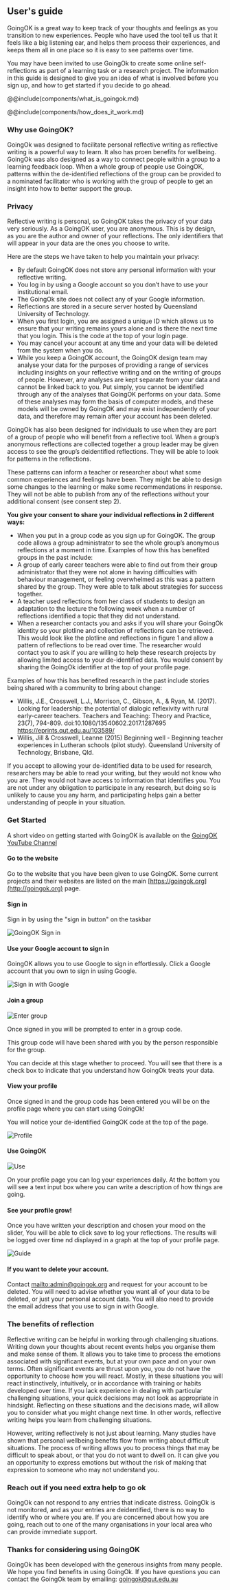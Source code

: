 ## User's guide

GoingOK is a great way to keep track of your thoughts and feelings as you transition to new experiences. People who have used the tool tell us that it feels like a big listening ear, and helps them process their experiences, and keeps them all in one place so it is easy to see patterns over time.

You may have been invited to use GoingOk to create some online self-reflections as part of a learning task or a research project. The information in this guide is designed to give you an idea of what is involved before you sign up, and how to get started if you decide to go ahead.

@@include(components/what_is_goingok.md)

@@include(components/how_does_it_work.md)

### Why use GoingOK?

GoingOk was designed to facilitate personal reflective writing as reflective writing is a powerful way to learn. It also has proen benefits for wellbeing.  GoingOk was also designed as a way to connect people within a group to a learning feedback loop. When a whole group of people use GoingOK, patterns within the de-identified reflections of the group can be provided to a nominated facilitator who is working with the group of people to get an insight into how to better support the group.

### Privacy

Reflective writing is personal, so GoingOK takes the privacy of your data very seriously. As a GoingOK user, you are anonymous. This is by design, as you are the author and owner of your reflections. The only identifiers that will appear in your data are the ones you choose to write.

Here are the steps we have taken to help you maintain your privacy:
 
- By default GoingOK does not store any personal information with your reflective writing.
- You log in by using a Google account so you don’t have to use your institutional email.
- The GoingOk site does not collect any of your Google information.
- Reflections are stored in a secure server hosted by Queensland University of Technology.
- When you first login, you are assigned a unique ID which allows us to ensure that your writing remains yours alone and is there the next time that you login. This is the code at the top of your login page.
- You may cancel your account at any time and your data will be deleted from the system when you do.
- While you keep a GoingOK account, the GoingOK design team may analyse your data for the purposes of providing a range of services including insights on your reflective writing and on the writing of groups of people. However, any analyses are kept separate from your data and cannot be linked back to you. Put simply, you cannot be identified through any of the analyses that GoingOK performs on your data. Some of these analyses may form the basis of computer models, and these models will be owned by GoingOK and may exist independently of your data, and therefore may remain after your account has been deleted.

GoingOk has also been designed for individuals to use when they are part of a group of people who will benefit from a reflective tool. When a group’s anonymous reflections are collected together a group leader may be given access to see the group’s deidentified reflections. They will be able to look for patterns in the reflections.

These patterns can inform a teacher or researcher about what some common experiences and feelings have been. They might be able to design some changes to the learning or make some recommendations in response. They will not be able to publish from any of the reflections without your additional consent (see consent step 2).

**You give your consent to share your individual reflections in 2 different ways:**

- When you put in a group code as you sign up for GoingOK. The group code allows a group administrator to see the whole group’s anonymous reflections at a moment in time. Examples of how this has benefited groups in the past include:
- A group of early career teachers were able to find out from their group administrator that they were not alone in having difficulties with behaviour management, or feeling overwhelmed as this was a pattern shared by the group. They were able to talk about strategies for success together.
- A teacher used reflections from her class of students to design an adaptation to the lecture the following week when a number of reflections identified a topic that they did not understand.
- When a researcher contacts you and asks if you will share your GoingOk identity so your plotline and collection of reflections can be retrieved. This would look like the plotline and reflections in figure 1 and allow a pattern of reflections to be read over time.  The researcher would contact you to ask if you are willing to help these research projects by allowing limited access to your de-identified data. You would consent by sharing the GoingOk identifier at the top of your profile page.

Examples of how this has benefited research in the past include stories being shared with a community to bring about change:

- Willis, J.E., Crosswell, L.J., Morrison, C., Gibson, A., & Ryan, M. (2017). Looking for leadership: the potential of dialogic reflexivity with rural early-career teachers. Teachers and Teaching: Theory and Practice, 23(7), 794-809. doi:10.1080/13540602.2017.1287695 https://eprints.qut.edu.au/103589/
- Willis, Jill & Crosswell, Leanne (2015) Beginning well - Beginning teacher experiences in Lutheran schools (pilot study). Queensland University of Technology, Brisbane, Qld.


If you accept to allowing your de-identified data to be used for research, researchers may be able to read your writing, but they would not know who you are. They would not have access to information that identifies you. You are not under any obligation to participate in any research, but doing so is unlikely to cause you any harm, and participating helps gain a better understanding of people in your situation.

### Get Started

A short video on getting started with GoingOK is available on the [GoingOK YouTube Channel](https://www.youtube.com/channel/UCIZpMV2QDZGgyLp7cF7Am4w)

#### Go to the website

Go to the website that you have been given to use GoingOK. Some current projects and their websites are listed on the main [https://goingok.org](http://goingok.org) page.

#### Sign in

Sign in by using the "sign in button" on the taskbar

![GoingOK Sign in](img/sign-in-demo.jpg)

#### Use your Google account to sign in

GoingOK allows you to use Google to sign in effortlessly. Click a Google account that you own to sign in using Google.</p>

![Sign in with Google](img/sign_in_demo2.png)

#### Join a group

![Enter group](img/group_demo.png)

Once signed in you will be prompted to enter in a group code.

This group code will have been shared with you by the person responsible for the group.

You can decide at this stage whether to proceed. You will see that there is a check box to indicate that you understand how GoingOk treats your data.

#### View your profile

Once signed in and the group code has been entered you will be on the profile page where you can start using GoingOk!</p>

You will notice your de-identified GoingOK code at the top of the page.

![Profile](img/profile_demo2.png)

#### Use GoingOK

![Use](img/use_demo.png)

On your profile page you can log your experiences daily. At the bottom you will see a text input box where you can write a description of how things are going.</p>

#### See your profile grow!

Once you have written your description and chosen your mood on the slider, You will be able to click save to log your reflections. The results will be logged over time nd displayed in a graph at the top of your profile page.</p>

![Guide](img/user_guide_image2.png)

#### If you want to delete your account.

Contact [mailto:admin@goingok.org](mail@goingok.org) and request for your account to be deleted. You will need to advise whether you want all of your data to be deleted, or just your personal account data. You will also need to provide the email address that you use to sign in with Google.

### The benefits of reflection

Reflective writing can be helpful in working through challenging situations. Writing down your thoughts about recent events helps you organise them and make sense of them. It allows you to take time to process the emotions associated with significant events, but at your own pace and on your own terms. Often significant events are thrust upon you, you do not have the opportunity to choose how you will react. Mostly, in these situations you will react instinctively, intuitively, or in accordance with training or habits developed over time. If you lack experience in dealing with particular challenging situations, your quick decisions may not look as appropriate in hindsight. Reflecting on these situations and the decisions made, will allow you to consider what you might change next time. In other words, reflective writing helps you learn from challenging situations.

However, writing reflectively is not just about learning. Many studies have shown that personal wellbeing benefits flow from writing about difficult situations. The process of writing allows you to process things that may be difficult to speak about, or that you do not want to dwell on. It can give you an opportunity to express emotions but without the risk of making that expression to someone who may not understand you.

### Reach out if you need extra help to go ok

GoingOk can not respond to any entries that indicate distress. GoingOk is not monitored, and as your entries are deidentified, there is no way to identify who or where you are. If you are concerned about how you are going, reach out to one of the many organisations in your local area who can provide immediate support.

### Thanks for considering using GoingOK

GoingOk has been developed with the generous insights from many people. We hope you find benefits in using GoingOk. If you have questions you can contact the GoingOk team by emailing: <a href="mailto:goingok@qut.edu.au">goingok@qut.edu.au</a>

